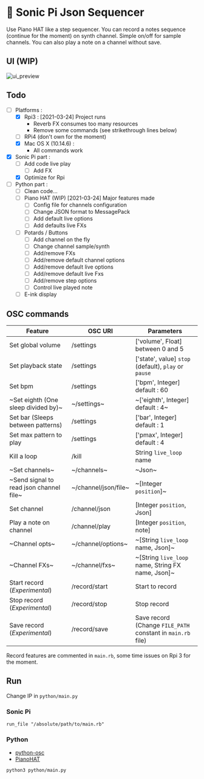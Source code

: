 # :musical_keyboard: Sonic Pi Json Sequencer

Use Piano HAT like a step sequencer. You can record a notes sequence (continue for the moment) on synth channel. Simple on/off for sample channels. You can also play a note on a channel without save.

## UI (WIP)

![ui_preview](https://github.com/coffeecore/sonic-pi-json-sequencer/raw/master/ui.png)

## Todo

- [ ] Platforms :
    - [x] Rpi3 : [2021-03-24] Project runs
        - Reverb FX consumes too many resources
        - Remove some commands (see strikethrough lines below)
    - [ ] RPi4 (don't own for the moment)
    - [x] Mac OS X (10.14.6) :
        - All commands work
- [x] Sonic Pi part :
    - [ ] Add code live play
        - [ ] Add FX
    - [x] Optimize for Rpi
- [ ] Python part :
    - [ ] Clean code...
    - [ ] Piano HAT (WIP) [2021-03-24] Major features made
        - [ ] Config file for channels configuration
        - [ ] Change JSON format to MessagePack
        - [ ] Add default live options
        - [ ] Add defaults live FXs
    - [ ] Potards / Buttons
        - [ ] Add channel on the fly
        - [ ] Change channel sample/synth
        - [ ] Add/remove FXs
        - [ ] Add/remove default channel options
        - [ ] Add/remove default live options
        - [ ] Add/remove default live Fxs
        - [ ] Add/remove step options
        - [ ] Control live played note
    - [ ] E-ink display

## OSC commands

| Feature                            | OSC URI          | Parameters                                                  |
| ---------------------------------- | ---------------- | ----------------------------------------------------------- |
| Set global volume                  | /settings        | ['volume', Float] between 0 and 5                |
| Set playback state                 | /settings        | ['state', value] `stop` (default), `play` or `pause`        |
| Set bpm                            | /settings        | ['bpm', Integer] default : 60                               |
| ~Set eighth (One sleep divided by)~  | ~/settings~        | ~['eighth', Integer] default : 4~                             |
| Set bar (Sleeps between patterns)  | /settings        | ['bar', Integer] default : 1                                |
| Set max pattern to play            | /settings        | ['pmax', Integer] default : 4                               |
| Kill a loop                        | /kill            | String `live_loop` name                                     |
| ~Set channels~                     | ~/channels~      | ~Json~                                                      |
| ~Send signal to read json channel file~  | ~/channel/json/file~         | ~[Integer `position`]~                                  |
| Set channel                        | /channel/json         | [Integer `position`, Json]       |
| Play a note on channel  | /channel/play         | [Integer `position`, note]       |
| ~Channel opts~                       | ~/channel/options~ | ~[String `live_loop` name, Json]~                             |
| ~Channel FXs~                        | ~/channel/fxs~     | ~[String `live_loop` name, String FX name, Json]~             |
| Start record (*Experimental*)      | /record/start    | Start to record                                             |
| Stop record (*Experimental*)       | /record/stop     | Stop record                                                 |
| Save record (*Experimental*)       | /record/save     | Save record (Change `FILE_PATH` constant in `main.rb` file) |

Record features are commented in `main.rb`, some time issues on Rpi 3 for the moment.

## Run

Change IP in `python/main.py`

### Sonic Pi

`run_file "/absolute/path/to/main.rb"`

### Python

- [python-osc](https://pypi.org/project/python-osc/)
- [PianoHAT](https://github.com/pimoroni/Piano-HAT/)

`python3 python/main.py`
